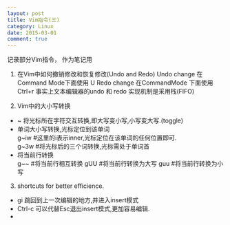 ```yaml
---
layout: post
title: Vim指令(三)
category: Linux
date: 2015-03-01
comment: true
---
```

<p>记录部分Vim指令， 作为笔记用<p>

1. 在Vim中如何撤销修改和恢复修改(Undo and Redo)
	Undo change 在Command Mode下面使用 U
	Redo change 在CommandMode 下面使用Ctrl+r
事实上文本编辑器的undo 和 redo 实现机制是采用栈(FIFO)

2. Vim中的大小写转换   
  * ~ 将光标所在字符交互转换,即大写变小写,小写变大写.(toggle)   
  * 单词大小写转换,光标定位到该单词   
  	g~iw   #这里的i表示inner,光标定位在该单词的任何位置即可.	
    g~3w   #将光标后的三个词转换,光标需处于单词首
  * 将当前行转换   
     g~~ #将当前行相互转换
	 gUU #将当前行转换为大写
	 guu #将当前行转换为小写

3. shortcuts for better efficience.
  * gi  跳回到上一次编辑的地方,并进入insert模式  
  * Ctrl-c 可以代替Esc退出insert模式,更加容易编辑.
  *
